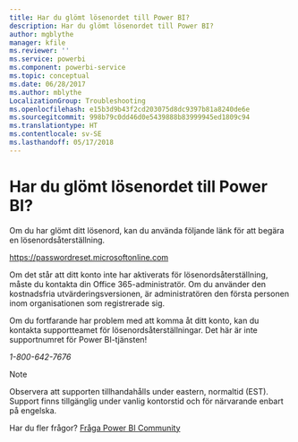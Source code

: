 ```yaml
---
title: Har du glömt lösenordet till Power BI?
description: Har du glömt lösenordet till Power BI?
author: mgblythe
manager: kfile
ms.reviewer: ''
ms.service: powerbi
ms.component: powerbi-service
ms.topic: conceptual
ms.date: 06/28/2017
ms.author: mblythe
LocalizationGroup: Troubleshooting
ms.openlocfilehash: e15b3d9b43f2cd203075d8dc9397b81a8240de6e
ms.sourcegitcommit: 998b79c0dd46d0e5439888b83999945ed1809c94
ms.translationtype: HT
ms.contentlocale: sv-SE
ms.lasthandoff: 05/17/2018
---
```

# <a name="forgot-your-password-for-power-bi"></a>Har du glömt lösenordet till Power BI?
Om du har glömt ditt lösenord, kan du använda följande länk för att begära en lösenordsåterställning.

<https://passwordreset.microsoftonline.com>

Om det står att ditt konto inte har aktiverats för lösenordsåterställning, måste du kontakta din Office 365-administratör. Om du använder den kostnadsfria utvärderingsversionen, är administratören den första personen inom organisationen som registrerade sig.

Om du fortfarande har problem med att komma åt ditt konto, kan du kontakta supportteamet för lösenordsåterställningar. Det här är inte supportnumret för Power BI-tjänsten!

*1-800-642-7676*

> [!NOTE]
> Observera att supporten tillhandahålls under eastern, normaltid (EST). Support finns tillgänglig under vanlig kontorstid och för närvarande enbart på engelska.
> 
> 

Har du fler frågor? [Fråga Power BI Community](http://community.powerbi.com/)

